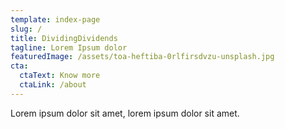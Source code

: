 ```yaml
---
template: index-page
slug: /
title: DividingDividends
tagline: Lorem Ipsum dolor
featuredImage: /assets/toa-heftiba-0rlfirsdvzu-unsplash.jpg
cta:
  ctaText: Know more
  ctaLink: /about
---
```

Lorem ipsum dolor sit amet, lorem ipsum dolor sit amet.